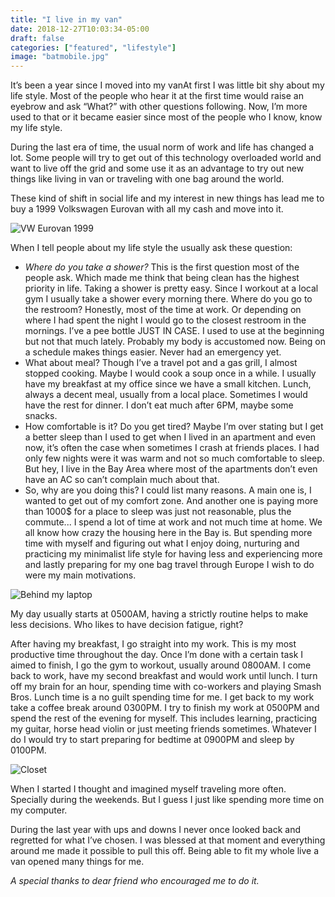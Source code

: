 ```yaml
---
title: "I live in my van"
date: 2018-12-27T10:03:34-05:00
draft: false
categories: ["featured", "lifestyle"]
image: "batmobile.jpg"
---
```


It’s been a year since I moved into my vanAt first I was little bit shy about my life style. Most of the people who hear it at the first time would raise an eyebrow and ask “What?” with other questions following. Now, I’m more used to that or it became easier since most of the people who I know, know my life style.

During the last era of time, the usual norm of work and life has changed a lot. Some people will try to get out of this technology overloaded world and want to live off the grid and some use it as an advantage to try out new things like living in van or traveling with one bag around the world.

These kind of shift in social life and my interest in new things has lead me to buy a 1999 Volkswagen Eurovan with all my cash and move into it.

![VW Eurovan 1999](/blog/i-live-in-my-van/batmobile.jpg)

When I tell people about my life style the usually ask these question:

- *Where do you take a shower?* This is the first question most of the people ask. Which made me think that being clean has the highest priority in life. Taking a shower is pretty easy. Since I workout at a local gym I usually take a shower every morning there.
Where do you go to the restroom? Honestly, most of the time at work. Or depending on where I had spent the night I would go to the closest restroom in the mornings. I’ve a pee bottle JUST IN CASE. I used to use at the beginning but not that much lately. Probably my body is accustomed now. Being on a schedule makes things easier. Never had an emergency yet.
- What about meal? Though I’ve a travel pot and a gas grill, I almost stopped cooking. Maybe I would cook a soup once in a while. I usually have my breakfast at my office since we have a small kitchen. Lunch, always a decent meal, usually from a local place. Sometimes I would have the rest for dinner. I don’t eat much after 6PM, maybe some snacks.
- How comfortable is it? Do you get tired? Maybe I’m over stating but I get a better sleep than I used to get when I lived in an apartment and even now, it’s often the case when sometimes I crash at friends places. I had only few nights were it was warm and not so much comfortable to sleep. But hey, I live in the Bay Area where most of the apartments don’t even have an AC so can’t complain much about that.
- So, why are you doing this? I could list many reasons. A main one is, I wanted to get out of my comfort zone. And another one is paying more than 1000$ for a place to sleep was just not reasonable, plus the commute... I spend a lot of time at work and not much time at home. We all know how crazy the housing here in the Bay is. But spending more time with myself and figuring out what I enjoy doing, nurturing and practicing my minimalist life style for having less and experiencing more and lastly preparing for my one bag travel through Europe I wish to do were my main motivations.

![Behind my laptop](/blog/i-live-in-my-van/workinginbatmobile.jpg)

My day usually starts at 0500AM, having a strictly routine helps to make less decisions. Who likes to have decision fatigue, right?

After having my breakfast, I go straight into my work. This is my most productive time throughout the day. Once I’m done with a certain task I aimed to finish, I go the gym to workout, usually around 0800AM. I come back to work, have my second breakfast and would work until lunch. I turn off my brain for an hour, spending time with co-workers and playing Smash Bros. Lunch time is a no guilt spending time for me. I get back to my work take a coffee break around 0300PM. I try to finish my work at 0500PM and spend the rest of the evening for myself. This includes learning, practicing my guitar, horse head violin or just meeting friends sometimes. Whatever I do I would try to start preparing for bedtime at 0900PM and sleep by 0100PM.

![Closet](/blog/i-live-in-my-van/closetinbatmobile.jpg)

When I started I thought and imagined myself traveling more often. Specially during the weekends. But I guess I just like spending more time on my computer.

During the last year with ups and downs I never once looked back and regretted for what I’ve chosen. I was blessed at that moment and everything around me made it possible to pull this off. Being able to fit my whole live a van opened many things for me.

_A special thanks to dear friend who encouraged me to do it._
